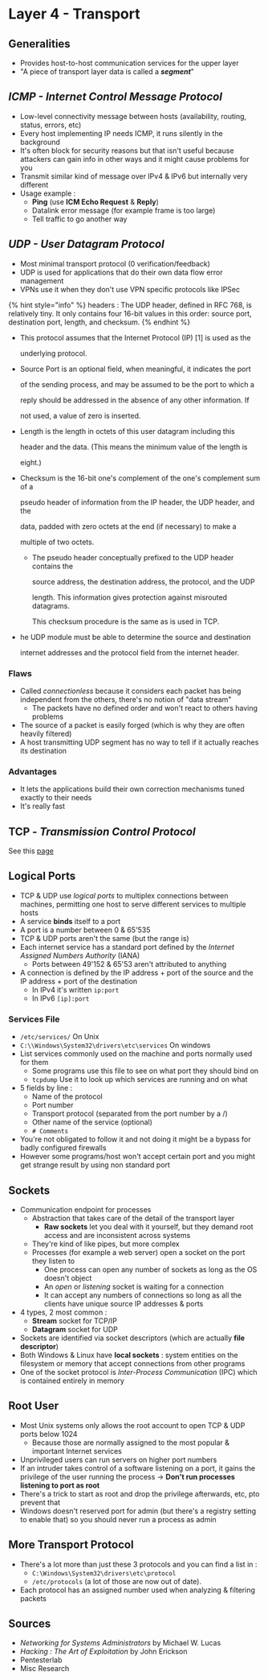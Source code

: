 # Layer 4 - Transport

## Generalities

* Provides host-to-host communication services for the upper layer
* "A piece of transport layer data is called a _**segment**_"

## _ICMP - Internet Control Message Protocol_

* Low-level connectivity message between hosts \(availability, routing, status, errors, etc\)
* Every host implementing IP needs ICMP, it runs silently in the background
* It's often block for security reasons but that isn't useful because attackers can gain info in other ways and it might cause problems for you
* Transmit similar kind of message over IPv4 & IPv6 but internally very different
* Usage example :
  * **Ping** \(use **ICM Echo Request** & **Reply**\)
  * Datalink error message \(for example frame is too large\)
  * Tell traffic to go another way

## _UDP - User Datagram Protocol_

* Most minimal transport protocol \(0 verification/feedback\)
* UDP is used for applications that do their own data flow error management
* VPNs use it when they don't use VPN specific protocols like IPSec

{% hint style="info" %}
headers : The UDP header, defined in RFC 768, is relatively tiny. It only contains four 16-bit values in this order: source port, destination port, length, and checksum.
{% endhint %}

* This   protocol  assumes  that the Internet  Protocol  \(IP\)  \[1\] is used as the

  underlying protocol.

* Source Port is an optional field, when meaningful, it indicates the port

  of the sending  process,  and may be assumed  to be the port  to which a

  reply should  be addressed  in the absence of any other information.  If

  not used, a value of zero is inserted.

* Length  is the length  in octets  of this user datagram  including  this

  header  and the data.   \(This  means  the minimum value of the length is

  eight.\)

* Checksum is the 16-bit one's complement of the one's complement sum of a

  pseudo header of information from the IP header, the UDP header, and the

  data,  padded  with zero octets  at the end \(if  necessary\)  to  make  a

  multiple of two octets.

  * The pseudo  header  conceptually prefixed to the UDP header contains the

    source  address,  the destination  address,  the protocol,  and the  UDP

    length.   This information gives protection against misrouted datagrams.

    This checksum procedure is the same as is used in TCP.

* he UDP module  must be able to determine  the  source  and  destination

  internet addresses and the protocol field from the internet header.

### Flaws

* Called _connectionless_ because it considers each packet has being independent from the others, there's no notion of "data stream"
  * The packets have no defined order and won't react to others having problems
* The source of a packet is easily forged \(which is why they are often heavily filtered\)
* A host transmitting UDP segment has no way to tell if it actually reaches its destination

### Advantages

* It lets the applications build their own correction mechanisms tuned exactly to their needs
* It's really fast

## TCP - _Transmission Control Protocol_

See this [page](https://zcugni.gitbook.io/notes/networking-and-web/modele/clean-tcp-2)

## Logical Ports

* TCP & UDP use _logical ports_ to multiplex connections between machines, permitting one host to serve different services to multiple hosts
* A service **binds** itself to a port
* A port is a number between 0 & 65'535
* TCP & UDP ports aren't the same \(but the range is\)
* Each internet service has a standard port defined by the _Internet Assigned Numbers Authority_ \(IANA\)
  * Ports between 49'152 & 65'53 aren't attributed to anything
* A connection is defined by the IP address + port of the source and the IP address + port of the destination
  * In IPv4 it's written `ip:port`
  * In IPv6 `[ip]:port`

### Services File

* `/etc/services/` On Unix
* `C:\\Windows\System32\drivers\etc\services` On windows
* List services commonly used on the machine and ports normally used for them
  * Some programs use this file to see on what port they should bind on
  * `tcpdump` Use it to look up which services are running and on what
* 5 fields by line :
  * Name of the protocol
  * Port number
  * Transport protocol \(separated from the port number by a /\)
  * Other name of the service \(optional\)
  * `# Comments`
* You're not obligated to follow it and not doing it might be a bypass for badly configured firewalls
* However some programs/host won't accept certain port and you might get strange result by using non standard port

## Sockets

* Communication endpoint for processes
  * Abstraction that takes care of the detail of the transport layer
    * **Raw sockets** let you deal with it yourself, but they demand root access and are inconsistent across systems
  * They're kind of like pipes, but more complex
  * Processes \(for example a web server\)  open a socket on the port they listen to
    * One process can open any number of sockets as long as the OS doesn't object
    * An _open_ or _listening_ socket is waiting for a connection
    * It can accept any numbers of connections so long as all the clients have unique source IP addresses & ports
* 4 types, 2 most common :
  * **Stream** socket for TCP/IP
  * **Datagram** socket for UDP
* Sockets are identified via socket descriptors \(which are actually **file descriptor**\)
* Both Windows & Linux have **local sockets** : system entities on the filesystem or memory that accept connections from other programs
* One of the socket protocol is _Inter-Process Communication_ \(IPC\) which is contained entirely in memory

## Root User

* Most Unix systems only allows the root account to open TCP & UDP ports below 1024
  * Because those are normally assigned to the most popular & important Internet services
* Unprivileged users can run servers on higher port numbers
* If an intruder takes control of a software listening on a port, it gains the privilege of the user running the process -&gt; **Don't run processes listening to port as root**
* There's a trick to start as root and drop the privilege afterwards, etc, pto prevent that
* Windows doesn't reserved port for admin \(but there's a registry setting to enable that\) so you should never run a process as admin

## More Transport Protocol

* There's a lot more than just these 3 protocols and you can find a list in :
  * `C:\Windows\System32\drivers\etc\protocol`
  * `/etc/protocols` \(a lot of those are now out of date\).
* Each protocol has an assigned number used when analyzing & filtering packets

## Sources

* _Networking for Systems Administrators_ by Michael W. Lucas
* _Hacking : The Art of Exploitation_ by John Erickson
* Pentesterlab
* Misc Research



